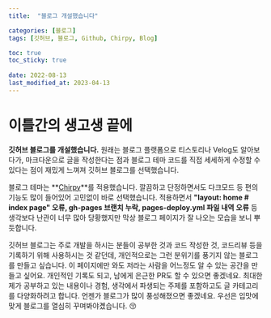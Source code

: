 ```yaml
---
title:  "블로그 개설했습니다"

categories: [블로그]
tags: [깃허브, 블로그, Github, Chirpy, Blog]

toc: true
toc_sticky: true
 
date: 2022-08-13
last_modified_at: 2023-04-13
---
```


# **이틀간의 생고생 끝에**

**깃허브 블로그를 개설했습니다.** 원래는 블로그 플랫폼으로 티스토리나 Velog도 알아보다가, 마크다운으로 글을 작성한다는 점과 블로그 테마 코드를 직접 세세하게 수정할 수 있다는 점이 재밌게 느껴져 깃허브 블로그를 선택했습니다.

블로그 테마는 **[Chirpy](https://github.com/cotes2020/jekyll-theme-chirpy/)**를 적용했습니다. 깔끔하고 단정하면서도 다크모드 등 편의기능도 많이 들어있어 고민없이 바로 선택했습니다. 적용하면서 **"layout: home # index page" 오류, gh-pages 브랜치 누락, pages-deploy.yml 파일 내역 오류** 등 생각보다 난관이 너무 많아 당황했지만 막상 블로그 페이지가 잘 나오는 모습을 보니 뿌듯합니다.

깃허브 블로그는 주로 개발을 하시는 분들이 공부한 것과 코드 작성한 것, 코드리뷰 등을 기록하기 위해 사용하시는 것 같던데, 개인적으로는 그런 분위기를 풍기지 않는 블로그를 만들고 싶습니다. 이 페이지에만 와도 저라는 사람을 어느정도 알 수 있는 공간을 만들고 싶어요. 개인적인 기록도 되고, 남에게 은근한 PR도 할 수 있으면 좋겠네요. 최대한 제가 공부하고 있는 내용이나 경험, 생각에서 파생되는 주제를 포함하고도 글 카테고리를 다양화하려고 합니다. 언젠가 블로그가 많이 풍성해졌으면 좋겠네요. 우선은 입맛에 맞게 블로그를 열심히 꾸며봐야곘습니다. 😚